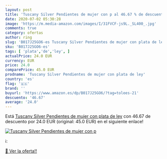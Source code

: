 ```yaml
---
layout: post
title: 'Tuscany Silver Pendientes de mujer con p al 46.67 % de descuento'
date: 2020-07-02 05:30:28
image: 'https://m.media-amazon.com/images/I/31FVCF-js9L._SL400_.jpg'
comments: true
category: ofertas
author: ring
slug: 'B017J25GO6-es Tuscany Silver Pendientes de mujer con plata de ley'
sku: 'B017J25GO6-es'
tags: [ 'plata','de','ley', ]
actualPrice: 24.0 EUR
currency: EUR
price: 24.0
comparePrice: 45.0 EUR
prodname: 'Tuscany Silver Pendientes de mujer con plata de ley'
country: 'es'
flag: '🇪🇸'
brand: ''
buyurl: 'https://www.amazon.es/dp/B017J25GO6/?tag=tolees-21'
descuento: '46.67'
average: '24.0'
---
```


Está [Tuscany Silver Pendientes de mujer con plata de ley](https://www.amazon.es/dp/B017J25GO6/?tag=tolees-21) con 46.67 de descuento por 24.0 EUR (original: 45.0 EUR) en el siguiente enlace!

[![Tuscany Silver Pendientes de mujer con p](https://m.media-amazon.com/images/I/31FVCF-js9L._SL400_.jpg)](https://www.amazon.es/dp/B017J25GO6/?tag=tolees-21)

ℹ️:


[🛒 Ver la oferta!!](https://www.amazon.es/dp/B017J25GO6/?tag=tolees-21)
